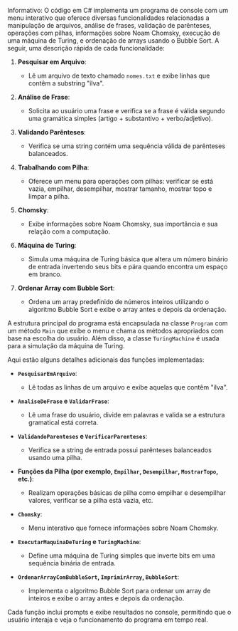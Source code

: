 Informativo:
O código em C# implementa um programa de console com um menu interativo que oferece diversas funcionalidades relacionadas a manipulação de arquivos, análise de frases, validação de parênteses, operações com pilhas, informações sobre Noam Chomsky, execução de uma máquina de Turing, e ordenação de arrays usando o Bubble Sort. A seguir, uma descrição rápida de cada funcionalidade:

1. **Pesquisar em Arquivo**:
   - Lê um arquivo de texto chamado `nomes.txt` e exibe linhas que contêm a substring "ilva".

2. **Análise de Frase**:
   - Solicita ao usuário uma frase e verifica se a frase é válida segundo uma gramática simples (artigo + substantivo + verbo/adjetivo).

3. **Validando Parênteses**:
   - Verifica se uma string contém uma sequência válida de parênteses balanceados.

4. **Trabalhando com Pilha**:
   - Oferece um menu para operações com pilhas: verificar se está vazia, empilhar, desempilhar, mostrar tamanho, mostrar topo e limpar a pilha.

5. **Chomsky**:
   - Exibe informações sobre Noam Chomsky, sua importância e sua relação com a computação.

6. **Máquina de Turing**:
   - Simula uma máquina de Turing básica que altera um número binário de entrada invertendo seus bits e pára quando encontra um espaço em branco.

7. **Ordenar Array com Bubble Sort**:
   - Ordena um array predefinido de números inteiros utilizando o algoritmo Bubble Sort e exibe o array antes e depois da ordenação.

A estrutura principal do programa está encapsulada na classe `Program` com um método `Main` que exibe o menu e chama os métodos apropriados com base na escolha do usuário. Além disso, a classe `TuringMachine` é usada para a simulação da máquina de Turing. 

Aqui estão alguns detalhes adicionais das funções implementadas:

- **`PesquisarEmArquivo`**:
  - Lê todas as linhas de um arquivo e exibe aquelas que contêm "ilva".

- **`AnaliseDeFrase` e `ValidarFrase`**:
  - Lê uma frase do usuário, divide em palavras e valida se a estrutura gramatical está correta.

- **`ValidandoParenteses` e `VerificarParenteses`**:
  - Verifica se a string de entrada possui parênteses balanceados usando uma pilha.

- **Funções da Pilha (por exemplo, `Empilhar`, `Desempilhar`, `MostrarTopo`, etc.)**:
  - Realizam operações básicas de pilha como empilhar e desempilhar valores, verificar se a pilha está vazia, etc.

- **`Chomsky`**:
  - Menu interativo que fornece informações sobre Noam Chomsky.

- **`ExecutarMaquinaDeTuring` e `TuringMachine`**:
  - Define uma máquina de Turing simples que inverte bits em uma sequência binária de entrada.

- **`OrdenarArrayComBubbleSort`, `ImprimirArray`, `BubbleSort`**:
  - Implementa o algoritmo Bubble Sort para ordenar um array de inteiros e exibe o array antes e depois da ordenação.

Cada função inclui prompts e exibe resultados no console, permitindo que o usuário interaja e veja o funcionamento do programa em tempo real.
